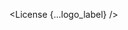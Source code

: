 <script lang="ts">
  import { License } from 'svelte-shields'
  import type { LicensePropsType } from 'svelte-shields';

  const logo_label: LicensePropsType = {
    licenseType: 'github',
    user: 'shinokada',
    repo: 'svelte-shields',
    logo: 'svelte',
    label: 'LICENSE',
  }
</script>

<License {...logo_label} />